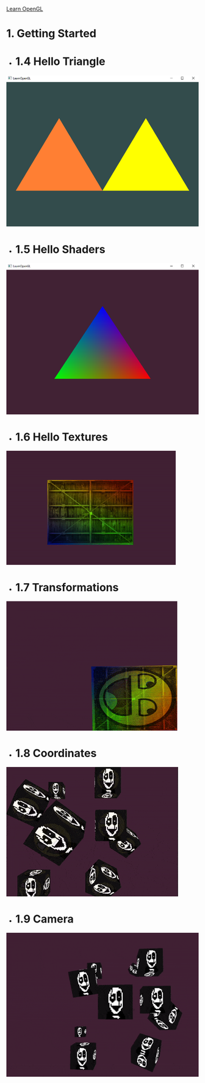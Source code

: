 [Learn OpenGL](learnopengl.com)

# 1. Getting Started

- # 1.4 Hello Triangle
![Hello Triangles](https://raw.githubusercontent.com/meursw/Graphics-Programming/refs/heads/main/OpenGL/1.%20Getting%20Started/Results/HelloTriangles.png)

- # 1.5 Hello Shaders
![Hello Shaders](https://raw.githubusercontent.com/meursw/Graphics-Programming/refs/heads/main/OpenGL/1.%20Getting%20Started/Results/hello_shaders.png)

- # 1.6 Hello Textures
![Hello Textures](https://raw.githubusercontent.com/meursw/Graphics-Programming/refs/heads/main/OpenGL/1.%20Getting%20Started/Results/hello_textures.gif)

- # 1.7 Transformations
![Scale and rotation](https://raw.githubusercontent.com/meursw/Graphics-Programming/refs/heads/main/OpenGL/1.%20Getting%20Started/Results/transformations.gif)

- # 1.8 Coordinates
![10 cubes](https://raw.githubusercontent.com/meursw/Graphics-Programming/refs/heads/main/OpenGL/1.%20Getting%20Started/Results/gastercubes.gif)

- # 1.9 Camera
![Camera](https://github.com/meursw/Graphics-Programming/blob/main/OpenGL/1.%20Getting%20Started/Results/camera.gif)
